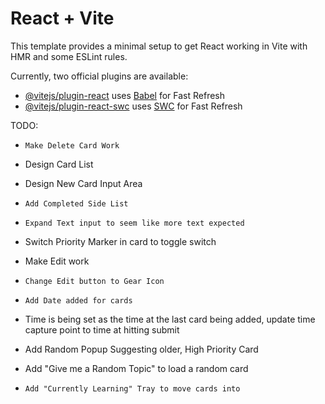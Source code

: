 # React + Vite

This template provides a minimal setup to get React working in Vite with HMR and some ESLint rules.

Currently, two official plugins are available:

- [@vitejs/plugin-react](https://github.com/vitejs/vite-plugin-react/blob/main/packages/plugin-react/README.md) uses [Babel](https://babeljs.io/) for Fast Refresh
- [@vitejs/plugin-react-swc](https://github.com/vitejs/vite-plugin-react-swc) uses [SWC](https://swc.rs/) for Fast Refresh


TODO:

- `Make Delete Card Work`
- Design Card List
- Design New Card Input Area

- `Add Completed Side List`
- `Expand Text input to seem like more text expected`
- Switch Priority Marker in card to toggle switch

- Make Edit work

- `Change Edit button to Gear Icon`

- `Add Date added for cards`
- Time is being set as the time at the last card being added, update time
capture point to time at hitting submit

- Add Random Popup Suggesting older, High Priority Card
- Add "Give me a Random Topic" to load a random card
- `Add "Currently Learning" Tray to move cards into`